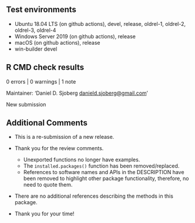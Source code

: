## Test environments
* Ubuntu 18.04 LTS (on github actions), devel, release, oldrel-1, oldrel-2, oldrel-3, oldrel-4
* Windows Server 2019 (on github actions), release
* macOS (on github actions), release
* win-builder devel

## R CMD check results

0 errors | 0 warnings | 1 note

  Maintainer: ‘Daniel D. Sjoberg <danield.sjoberg@gmail.com>’
  
  New submission

## Additional Comments

* This is a re-submission of a new release.

* Thank you for the review comments.
  - Unexported functions no longer have examples.
  - The `installed.packages()` function has been removed/replaced.
  - References to software names and APIs in the DESCRIPTION have been removed to highlight other package functionality, therefore, no need to quote them.
  
* There are no additional references describing the methods in this package.

* Thank you for your time!
